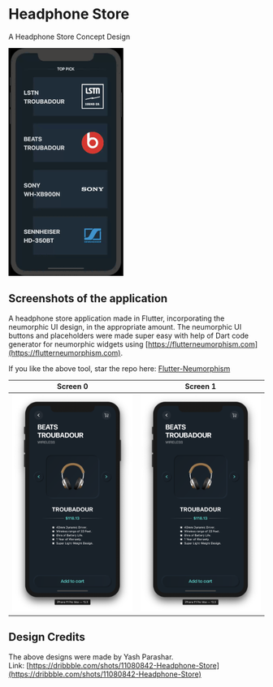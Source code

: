 # Headphone Store

A Headphone Store Concept Design


![](screenshots/rec.gif)


## Screenshots of the application

A headphone store application made in Flutter, incorporating the neumorphic UI design, in the appropriate amount. The neumorphic UI buttons and placeholders were made super easy with help of Dart code generator for neumorphic widgets using [https://flutterneumorphism.com](https://flutterneumorphism.com).

If you like the above tool, star the repo here: [Flutter-Neumorphism](https://github.com/Neelansh-ns/Flutter-Neumorphism)

Screen 0             |  Screen 1
:-------------------------:|:-------------------------:
![](screenshots/image1.png) | ![](screenshots/image1.png)

## Design Credits

The above designs were made by Yash Parashar.\
Link: [https://dribbble.com/shots/11080842-Headphone-Store](https://dribbble.com/shots/11080842-Headphone-Store)
